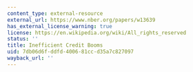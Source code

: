 ```yaml
---
content_type: external-resource
external_url: https://www.nber.org/papers/w13639
has_external_license_warning: true
license: https://en.wikipedia.org/wiki/All_rights_reserved
status: ''
title: Inefficient Credit Booms
uid: 7db06d6f-ddfd-4006-81cc-d35a7c827097
wayback_url: ''
---
```

